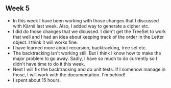 ## Week 5

- In this week I have been working with those changes that I discussed with Kärnä last week. Also, I added way to generate a cipher etc.
- I did do those changes that we dicussed. I didn't get the TreeSet to work that well and I had an idea about keeping track of the order in the Letter object. I think it will works fine.
- I have learned more about recursion, backtracking, tree set etc.
- The backtracking isn't working still. But I think I know how to make the major problem to go away. Sadly, I have so much to do currently so I didn't have time to do it this week.
- Next I will fix the backtracking and do unit tests. If I somehow manage in those, I will work with the documentation. I'm behind!
- I spent about 15 hours. 
